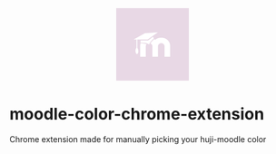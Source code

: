 <p align="center">
    <img src="https://github.com/niryarden/moodle-color-chrome-extension/blob/master/icons/icon128.png" alt="logo" width="128" height="128">
</p>

# moodle-color-chrome-extension
Chrome extension made for manually picking your huji-moodle color
